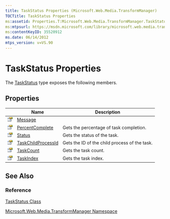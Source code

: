 ```yaml
---
title: TaskStatus Properties (Microsoft.Web.Media.TransformManager)
TOCTitle: TaskStatus Properties
ms:assetid: Properties.T:Microsoft.Web.Media.TransformManager.TaskStatus
ms:mtpsurl: https://msdn.microsoft.com/library/microsoft.web.media.transformmanager.taskstatus_properties(v=VS.90)
ms:contentKeyID: 35520912
ms.date: 06/14/2012
mtps_version: v=VS.90
---
```


# TaskStatus Properties

The [TaskStatus](taskstatus-class-microsoft-web-media-transformmanager.md) type exposes the following members.

## Properties

||Name|Description|
|--- |--- |--- |
|![Public property](images/Hh125762.pubproperty(en-us,VS.90).gif "Public property")|[Message](taskstatus-message-property-microsoft-web-media-transformmanager.md)||
|![Public property](images/Hh125762.pubproperty(en-us,VS.90).gif "Public property")|[PercentComplete](taskstatus-percentcomplete-property-microsoft-web-media-transformmanager.md)|Gets the percentage of task completion.|
|![Public property](images/Hh125762.pubproperty(en-us,VS.90).gif "Public property")|[Status](taskstatus-status-property-microsoft-web-media-transformmanager.md)|Gets the status of the task.|
|![Public property](images/Hh125762.pubproperty(en-us,VS.90).gif "Public property")|[TaskChildProcessId](taskstatus-taskchildprocessid-property-microsoft-web-media-transformmanager.md)|Gets the ID of the child process of the task.|
|![Public property](images/Hh125762.pubproperty(en-us,VS.90).gif "Public property")|[TaskCount](taskstatus-taskcount-property-microsoft-web-media-transformmanager.md)|Gets the task count.|
|![Public property](images/Hh125762.pubproperty(en-us,VS.90).gif "Public property")|[TaskIndex](taskstatus-taskindex-property-microsoft-web-media-transformmanager.md)|Gets the task index.|

## See Also

### Reference

[TaskStatus Class](taskstatus-class-microsoft-web-media-transformmanager.md)

[Microsoft.Web.Media.TransformManager Namespace](microsoft-web-media-transformmanager-namespace.md)
